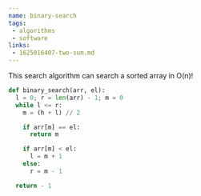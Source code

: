 ```yaml
---
name: binary-search
tags:
 - algorithms
 - software
links:
 - 1625016407-two-sum.md
---
```

This search algorithm can search a sorted array in O(n)!

```python
def binary_search(arr, el):
  l = 0; r = len(arr) - 1; m = 0
  while l <= r:
    m = (h + l) // 2

    if arr[m] == el:
      return m

    if arr[m] < el:
      l = m + 1
    else:
      r = m - 1

  return - 1
```